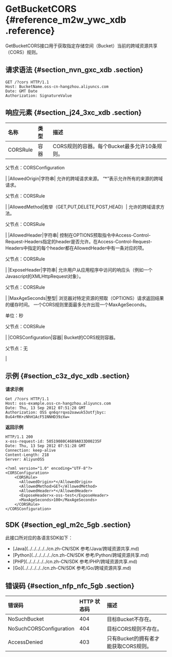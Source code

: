 # GetBucketCORS {#reference_m2w_ywc_xdb .reference}

GetBucketCORS接口用于获取指定存储空间（Bucket）当前的跨域资源共享（CORS）规则。

## 请求语法 {#section_nvn_gxc_xdb .section}

```
GET /?cors HTTP/1.1
Host: BucketName.oss-cn-hangzhou.aliyuncs.com
Date: GMT Date
Authorization: SignatureValue
```

## 响应元素 {#section_j24_3xc_xdb .section}

|名称|类型|描述|
|:-|:-|:-|
|CORSRule|容器| CORS规则的容器。每个Bucket最多允许10条规则。

 父节点：CORSConfiguration

 |
|AllowedOrigin|字符串| 允许的跨域请求来源。 “\*”表示允许所有的来源的跨域请求。

 父节点：CORSRule

 |
|AllowedMethod|枚举（GET,PUT,DELETE,POST,HEAD）| 允许的跨域请求方法。

 父节点：CORSRule

 |
|AllowedHeader|字符串| 控制在OPTIONS预取指令中Access-Control-Request-Headers指定的header是否允许。在Access-Control-Request-Headers中指定的每个header都在AllowedHeader中有一条对应的项。

 父节点：CORSRule

 |
|ExposeHeader|字符串| 允许用户从应用程序中访问的响应头（例如一个Javascript的XMLHttpRequest对象）。

 父节点：CORSRule

 |
|MaxAgeSeconds|整型| 浏览器对特定资源的预取（OPTIONS）请求返回结果的缓存时间。 一个CORS规则里面最多允许出现一个MaxAgeSeconds。

 单位：秒

 父节点：CORSRule

 |
|CORSConfiguration|容器| Bucket的CORS规则容器。

 父节点：无

 |

## 示例 {#section_c3z_dyc_xdb .section}

**请求示例**

```
Get /?cors HTTP/1.1
Host: oss-example.oss-cn-hangzhou.aliyuncs.com  
Date: Thu, 13 Sep 2012 07:51:28 GMT
Authorization: OSS qn6qrrqxo2oawuk53otfjbyc: BuG4rRK+zNhH1AcF51NNHD39zXw=
```

**返回示例**

```
HTTP/1.1 200
x-oss-request-id: 50519080C4689A033D00235F
Date: Thu, 13 Sep 2012 07:51:28 GMT
Connection: keep-alive
Content-Length: 218  
Server: AliyunOSS

<?xml version="1.0" encoding="UTF-8"?>
<CORSConfiguration>
    <CORSRule>
      <AllowedOrigin>*</AllowedOrigin>
      <AllowedMethod>GET</AllowedMethod>
      <AllowedHeader>*</AllowedHeader>
      <ExposeHeader>x-oss-test</ExposeHeader>
      <MaxAgeSeconds>100</MaxAgeSeconds>
    </CORSRule>
</CORSConfiguration>
```

## SDK {#section_egl_m2c_5gb .section}

此接口所对应的各语言SDK如下：

-   [Java](../../../../../cn.zh-CN/SDK 参考/Java/跨域资源共享.md)
-   [Python](../../../../../cn.zh-CN/SDK 参考/Python/跨域资源共享.md)
-   [PHP](../../../../../cn.zh-CN/SDK 参考/PHP/跨域资源共享.md)
-   [Go](../../../../../cn.zh-CN/SDK 参考/Go/跨域资源共享.md)

## 错误码 {#section_nfp_nfc_5gb .section}

|错误码|HTTP 状态码|描述|
|:--|:-------|:-|
|NoSuchBucket|404|目标Bucket不存在。|
|NoSuchCORSConfiguration|404|目标CORS规则不存在。|
|AccessDenied|403|只有Bucket的拥有者才能获取CORS规则。|

